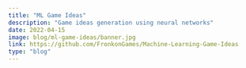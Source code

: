 ```yaml
---
title: "ML Game Ideas"
description: "Game ideas generation using neural networks"
date: 2022-04-15
image: blog/ml-game-ideas/banner.jpg
link: https://github.com/FronkonGames/Machine-Learning-Game-Ideas
type: "blog"
---
```

